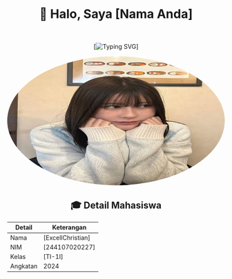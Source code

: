 <div align="center">
  
# 👋 Halo, Saya [Nama Anda]

<img src="https://komarev.com/ghpvc/?username=username-anda&style=flat-square&color=blue" alt=""/>

[![Typing SVG](https://readme-typing-svg.herokuapp.com?font=Fira+Code&pause=1000&random=false&width=435&lines=Mahasiswa+Teknik+Informatika;NIM+%3A+244107020227;Kelas+%3A+TI-1I)]

<img src="Aco.jpg" width="600px" height="300px" style="border-radius: 50%;" />

## 🎓 Detail Mahasiswa

| Detail   | Keterangan  |
| -------- | ----------- |
| Nama     | [ExcellChristian] |
| NIM      | [244107020227] |
| Kelas    | [TI-1I]     |
| Angkatan | 2024        |
</div>
